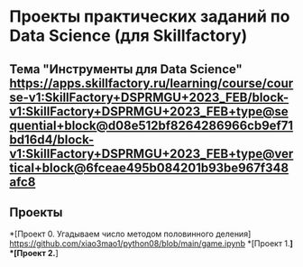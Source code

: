 # Проекты практических заданий по Data Science (для Skillfactory)
## Тема "Инструменты для Data Science" https://apps.skillfactory.ru/learning/course/course-v1:SkillFactory+DSPRMGU+2023_FEB/block-v1:SkillFactory+DSPRMGU+2023_FEB+type@sequential+block@d08e512bf8264286966cb9ef71bd16d4/block-v1:SkillFactory+DSPRMGU+2023_FEB+type@vertical+block@6fceae495b084201b93be967f348afc8

## Проекты
*[Проект 0. Угадываем число методом половинного деления] https://github.com/xiao3mao1/python08/blob/main/game.ipynb
*[Проект 1.__________]
*[Проект 2.__________]